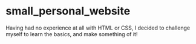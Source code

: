 # small_personal_website
Having had no experience at all with HTML or CSS, 
I decided to challenge myself to learn the basics, 
and make something of it! 
